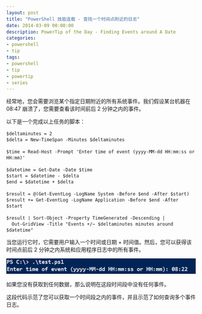 ```yaml
---
layout: post
title: "PowerShell 技能连载 - 查找一个时间点附近的日志"
date: 2014-03-09 00:00:00
description: PowerTip of the Day - Finding Events around A Date
categories:
- powershell
- tip
tags:
- powershell
- tip
- powertip
- series
---
```

经常地，您会需要浏览某个指定日期附近的所有系统事件。我们假设某台机器在 08:47 崩溃了，您需要查看该时间前后 2 分钟之内的事件。

以下是一个完成以上任务的脚本：

    $deltaminutes = 2
    $delta = New-TimeSpan -Minutes $deltaminutes
    
    $time = Read-Host -Prompt 'Enter time of event (yyyy-MM-dd HH:mm:ss or HH:mm)'
    
    $datetime = Get-Date -Date $time
    $start = $datetime - $delta
    $end = $datetime + $delta
    
    $result = @(Get-EventLog -LogName System -Before $end -After $start)
    $result += Get-EventLog -LogName Application -Before $end -After $start 
    
    $result | Sort-Object -Property TimeGenerated -Descending |
      Out-GridView -Title "Events +/− $deltaminutes minutes around $datetime" 
    
当您运行它时，它需要用户输入一个时间或日期 + 时间值。然后，您可以获得该时间点前后 2 分钟之内系统和应用程序日志中的所有事件。

![](/img/2014-03-09-finding-events-around-a-date-001.png)

如果您没有获取到任何数据，那么说明在这段时间段中没有任何事件。

这段代码示范了您可以获取一个时间段之内的事件，并且示范了如何查询多个事件日志。

<!--本文国际来源：[Finding Events around A Date](http://community.idera.com/powershell/powertips/b/tips/posts/finding-events-around-a-date)-->
